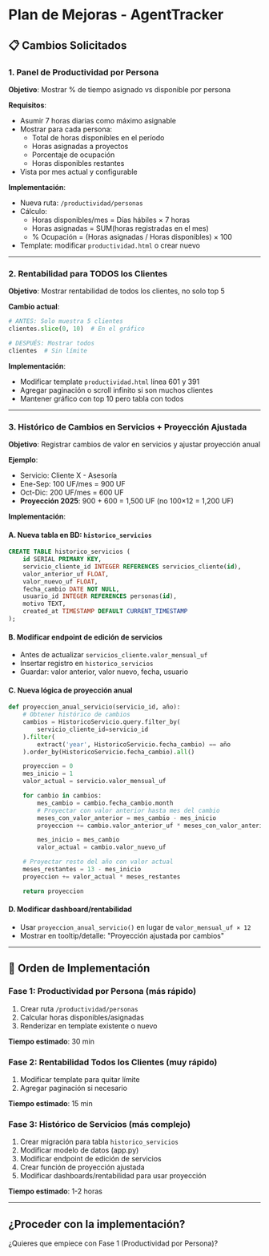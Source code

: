 # Plan de Mejoras - AgentTracker

## 📋 Cambios Solicitados

### 1. Panel de Productividad por Persona
**Objetivo**: Mostrar % de tiempo asignado vs disponible por persona

**Requisitos**:
- Asumir 7 horas diarias como máximo asignable
- Mostrar para cada persona:
  - Total de horas disponibles en el período
  - Horas asignadas a proyectos
  - Porcentaje de ocupación
  - Horas disponibles restantes
- Vista por mes actual y configurable

**Implementación**:
- Nueva ruta: `/productividad/personas`
- Cálculo:
  - Horas disponibles/mes = Días hábiles × 7 horas
  - Horas asignadas = SUM(horas registradas en el mes)
  - % Ocupación = (Horas asignadas / Horas disponibles) × 100
- Template: modificar `productividad.html` o crear nuevo

---

### 2. Rentabilidad para TODOS los Clientes
**Objetivo**: Mostrar rentabilidad de todos los clientes, no solo top 5

**Cambio actual**:
```python
# ANTES: Solo muestra 5 clientes
clientes.slice(0, 10)  # En el gráfico

# DESPUÉS: Mostrar todos
clientes  # Sin límite
```

**Implementación**:
- Modificar template `productividad.html` línea 601 y 391
- Agregar paginación o scroll infinito si son muchos clientes
- Mantener gráfico con top 10 pero tabla con todos

---

### 3. Histórico de Cambios en Servicios + Proyección Ajustada
**Objetivo**: Registrar cambios de valor en servicios y ajustar proyección anual

**Ejemplo**:
- Servicio: Cliente X - Asesoría
- Ene-Sep: 100 UF/mes = 900 UF
- Oct-Dic: 200 UF/mes = 600 UF
- **Proyección 2025**: 900 + 600 = 1,500 UF (no 100×12 = 1,200 UF)

**Implementación**:

#### A. Nueva tabla en BD: `historico_servicios`
```sql
CREATE TABLE historico_servicios (
    id SERIAL PRIMARY KEY,
    servicio_cliente_id INTEGER REFERENCES servicios_cliente(id),
    valor_anterior_uf FLOAT,
    valor_nuevo_uf FLOAT,
    fecha_cambio DATE NOT NULL,
    usuario_id INTEGER REFERENCES personas(id),
    motivo TEXT,
    created_at TIMESTAMP DEFAULT CURRENT_TIMESTAMP
);
```

#### B. Modificar endpoint de edición de servicios
- Antes de actualizar `servicios_cliente.valor_mensual_uf`
- Insertar registro en `historico_servicios`
- Guardar: valor anterior, valor nuevo, fecha, usuario

#### C. Nueva lógica de proyección anual
```python
def proyeccion_anual_servicio(servicio_id, año):
    # Obtener histórico de cambios
    cambios = HistoricoServicio.query.filter_by(
        servicio_cliente_id=servicio_id
    ).filter(
        extract('year', HistoricoServicio.fecha_cambio) == año
    ).order_by(HistoricoServicio.fecha_cambio).all()

    proyeccion = 0
    mes_inicio = 1
    valor_actual = servicio.valor_mensual_uf

    for cambio in cambios:
        mes_cambio = cambio.fecha_cambio.month
        # Proyectar con valor anterior hasta mes del cambio
        meses_con_valor_anterior = mes_cambio - mes_inicio
        proyeccion += cambio.valor_anterior_uf * meses_con_valor_anterior

        mes_inicio = mes_cambio
        valor_actual = cambio.valor_nuevo_uf

    # Proyectar resto del año con valor actual
    meses_restantes = 13 - mes_inicio
    proyeccion += valor_actual * meses_restantes

    return proyeccion
```

#### D. Modificar dashboard/rentabilidad
- Usar `proyeccion_anual_servicio()` en lugar de `valor_mensual_uf × 12`
- Mostrar en tooltip/detalle: "Proyección ajustada por cambios"

---

## 🔧 Orden de Implementación

### Fase 1: Productividad por Persona (más rápido)
1. Crear ruta `/productividad/personas`
2. Calcular horas disponibles/asignadas
3. Renderizar en template existente o nuevo

**Tiempo estimado**: 30 min

### Fase 2: Rentabilidad Todos los Clientes (muy rápido)
1. Modificar template para quitar límite
2. Agregar paginación si necesario

**Tiempo estimado**: 15 min

### Fase 3: Histórico de Servicios (más complejo)
1. Crear migración para tabla `historico_servicios`
2. Modificar modelo de datos (app.py)
3. Modificar endpoint de edición de servicios
4. Crear función de proyección ajustada
5. Modificar dashboards/rentabilidad para usar proyección

**Tiempo estimado**: 1-2 horas

---

## ¿Proceder con la implementación?

¿Quieres que empiece con Fase 1 (Productividad por Persona)?
